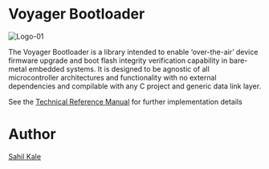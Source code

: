 # Voyager Bootloader

![Logo-01](https://github.com/sahil-kale/voyager-bootloader/assets/32375512/ff530bca-9f1d-4c03-b24a-0cc8dbdb92e9)

The Voyager Bootloader is a library intended to enable ‘over-the-air’ device firmware upgrade and boot flash integrity verification capability in bare-metal embedded systems. It is designed to be agnostic of all microcontroller architectures and functionality with no external dependencies and compilable with any C project and generic data link layer.

See the [Technical Reference Manual](https://docs.google.com/document/d/1Ff8ZybS1-re6Ho5uRtm3pJBQBfh_rX_kIkLBdivRDMo/edit#heading=h.elbet5eohnsp) for further implementation details

# Author
[Sahil Kale](https://www.linkedin.com/in/sahil-kale/)
